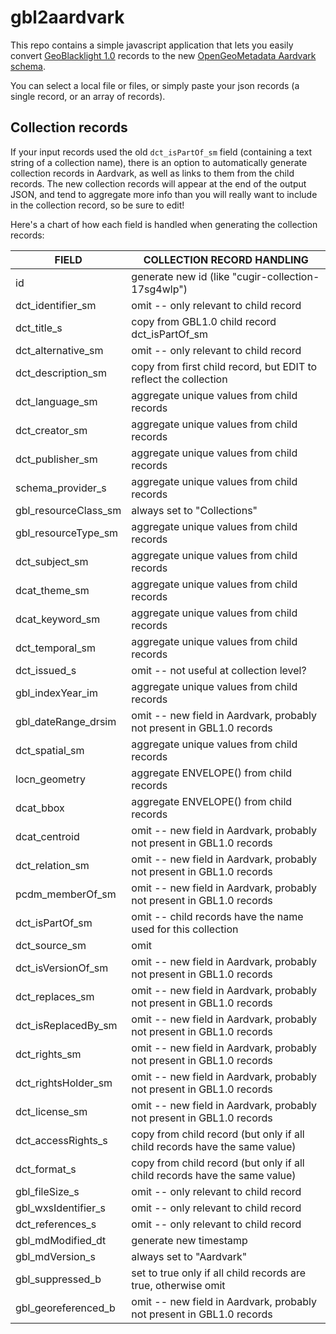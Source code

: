 # gbl2aardvark

This repo contains a simple javascript application that lets you easily convert [GeoBlacklight 1.0](https://opengeometadata.org/docs/gbl-1.0) records to the new [OpenGeoMetadata Aardvark schema](https://opengeometadata.org/docs/ogm-aardvark).

You can select a local file or files, or simply paste your json records (a single record, or an array of records).



## Collection records

If your input records used the old `dct_isPartOf_sm` field (containing a text string of a collection name), there is an option to automatically generate collection records in Aardvark, as well as links to them from the child records.  The new collection records will appear at the end of the output JSON, and tend to aggregate more info than you will really want to include in the collection record, so be sure to edit!

Here's a chart of how each field is handled when generating the collection records:

| FIELD	| COLLECTION RECORD HANDLING |
| ----- | ---------------------------------------- |
| id | generate new id (like "cugir-collection-17sg4wlp") |
| dct_identifier_sm | omit -- only relevant to child record |
| dct_title_s | copy from GBL1.0 child record dct_isPartOf_sm |
| dct_alternative_sm | omit -- only relevant to child record |
| dct_description_sm | copy from first child record, but EDIT to reflect the collection |
| dct_language_sm | aggregate unique values from child records |
| dct_creator_sm | aggregate unique values from child records |
| dct_publisher_sm | aggregate unique values from child records |
| schema_provider_s | aggregate unique values from child records |
| gbl_resourceClass_sm | always set to "Collections" |
| gbl_resourceType_sm | aggregate unique values from child records |
| dct_subject_sm | aggregate unique values from child records |
| dcat_theme_sm | aggregate unique values from child records |
| dcat_keyword_sm | aggregate unique values from child records |
| dct_temporal_sm | aggregate unique values from child records |
| dct_issued_s | omit -- not useful at collection level? |
| gbl_indexYear_im | aggregate unique values from child records |
| gbl_dateRange_drsim | omit -- new field in Aardvark, probably not present in GBL1.0 records |
| dct_spatial_sm | aggregate unique values from child records |
| locn_geometry | aggregate ENVELOPE() from child records |
| dcat_bbox | aggregate ENVELOPE() from child records |
| dcat_centroid | omit -- new field in Aardvark, probably not present in GBL1.0 records |
| dct_relation_sm | omit -- new field in Aardvark, probably not present in GBL1.0 records |
| pcdm_memberOf_sm | omit -- new field in Aardvark, probably not present in GBL1.0 records |
| dct_isPartOf_sm | omit -- child records have the name used for this collection |
| dct_source_sm | omit |
| dct_isVersionOf_sm | omit -- new field in Aardvark, probably not present in GBL1.0 records |
| dct_replaces_sm | omit -- new field in Aardvark, probably not present in GBL1.0 records |
| dct_isReplacedBy_sm | omit -- new field in Aardvark, probably not present in GBL1.0 records |
| dct_rights_sm | omit -- new field in Aardvark, probably not present in GBL1.0 records |
| dct_rightsHolder_sm | omit -- new field in Aardvark, probably not present in GBL1.0 records |
| dct_license_sm | omit -- new field in Aardvark, probably not present in GBL1.0 records |
| dct_accessRights_s | copy from child record (but only if all child records have the same value) |
| dct_format_s | copy from child record (but only if all child records have the same value) |
| gbl_fileSize_s | omit -- only relevant to child record |
| gbl_wxsIdentifier_s | omit -- only relevant to child record |
| dct_references_s | omit -- only relevant to child record |
| gbl_mdModified_dt | generate new timestamp |
| gbl_mdVersion_s | always set to "Aardvark" |
| gbl_suppressed_b | set to true only if all child records are true, otherwise omit |
| gbl_georeferenced_b | omit -- new field in Aardvark, probably not present in GBL1.0 records |